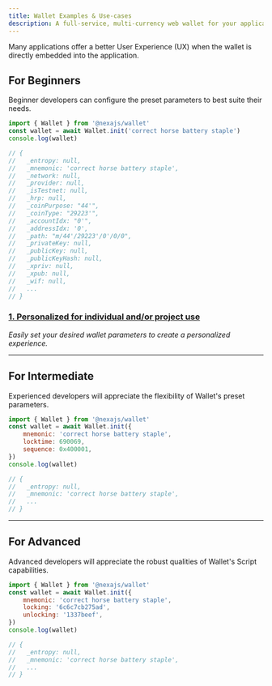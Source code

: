 ```yaml
---
title: Wallet Examples & Use-cases
description: A full-service, multi-currency web wallet for your applications.
---
```


Many applications offer a better User Experience (UX) when the wallet is directly embedded into the application.

## For Beginners

Beginner developers can configure the preset parameters to best suite their needs.

```js
import { Wallet } from '@nexajs/wallet'
const wallet = await Wallet.init('correct horse battery staple')
console.log(wallet)

// {
//   _entropy: null,
//   _mnemonic: 'correct horse battery staple',
//   _network: null,
//   _provider: null,
//   _isTestnet: null,
//   _hrp: null,
//   _coinPurpose: "44'",
//   _coinType: "29223'",
//   _accountIdx: "0'",
//   _addressIdx: '0',
//   _path: "m/44'/29223'/0'/0/0",
//   _privateKey: null,
//   _publicKey: null,
//   _publicKeyHash: null,
//   _xpriv: null,
//   _xpub: null,
//   _wif: null,
//   ...
// }
```

### [1. Personalized for individual and/or project use](/example/wallet/personal)

_Easily set your desired wallet parameters to create a personalized experience._

---

## For Intermediate

Experienced developers will appreciate the flexibility of Wallet's preset parameters.

```js
import { Wallet } from '@nexajs/wallet'
const wallet = await Wallet.init({
    mnemonic: 'correct horse battery staple',
    locktime: 690069,
    sequence: 0x400001,
})
console.log(wallet)

// {
//   _entropy: null,
//   _mnemonic: 'correct horse battery staple',
//   ...
// }
```

---

## For Advanced

Advanced developers will appreciate the robust qualities of Wallet's Script capabilities.

```js
import { Wallet } from '@nexajs/wallet'
const wallet = await Wallet.init({
    mnemonic: 'correct horse battery staple',
    locking: '6c6c7cb275ad',
    unlocking: '1337beef',
})
console.log(wallet)

// {
//   _entropy: null,
//   _mnemonic: 'correct horse battery staple',
//   ...
// }
```
